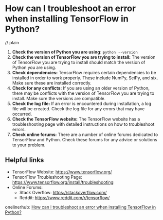 # How can I troubleshoot an error when installing TensorFlow in Python?
// plain

1. **Check the version of Python you are using:** ```python --version```
2. **Check the version of TensorFlow you are trying to install:** The version of TensorFlow you are trying to install should match the version of Python you are using.
3. **Check dependencies:** TensorFlow requires certain dependencies to be installed in order to work properly. These include NumPy, SciPy, and six. Make sure these are installed correctly.
4. **Check for any conflicts:** If you are using an older version of Python, there may be conflicts with the version of TensorFlow you are trying to install. Make sure the versions are compatible.
5. **Check the log file:** If an error is encountered during installation, a log file will be created. Check the log file for any errors that may have occurred.
6. **Check the TensorFlow website:** The TensorFlow website has a troubleshooting page with detailed instructions on how to troubleshoot errors.
7. **Check online forums:** There are a number of online forums dedicated to TensorFlow and Python. Check these forums for any advice or solutions to your problem.

## Helpful links

- TensorFlow Website: https://www.tensorflow.org/
- TensorFlow Troubleshooting Page: https://www.tensorflow.org/install/troubleshooting
- Online Forums:
    - Stack Overflow: https://stackoverflow.com/
    - Reddit: https://www.reddit.com/r/tensorflow/

onelinerhub: [How can I troubleshoot an error when installing TensorFlow in Python?](https://onelinerhub.com/python-tensorflow/how-can-i-troubleshoot-an-error-when-installing-tensorflow-in-python)